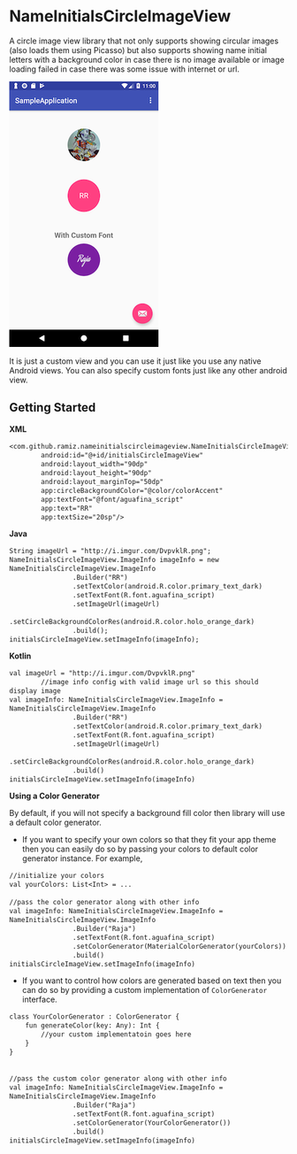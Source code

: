# NameInitialsCircleImageView
A circle image view library that not only supports showing circular images (also loads them using Picasso) but also supports showing name initial letters with a background color in case there is no image available or image loading failed in case there was some issue with internet or url.

![screenshot-1.png](demo-images/s1.png) 

It is just a custom view and you can use it just like you use any native Android views. You can also specify custom fonts just like any other android view.

## Getting Started

**XML**

```
<com.github.ramiz.nameinitialscircleimageview.NameInitialsCircleImageView
        android:id="@+id/initialsCircleImageView"
        android:layout_width="90dp"
        android:layout_height="90dp"
        android:layout_marginTop="50dp"
        app:circleBackgroundColor="@color/colorAccent"
        app:textFont="@font/aguafina_script"
        app:text="RR"
        app:textSize="20sp"/>
```

**Java**

```
String imageUrl = "http://i.imgur.com/DvpvklR.png";
NameInitialsCircleImageView.ImageInfo imageInfo = new NameInitialsCircleImageView.ImageInfo
                .Builder("RR")
                .setTextColor(android.R.color.primary_text_dark)
                .setTextFont(R.font.aguafina_script)
                .setImageUrl(imageUrl)
                .setCircleBackgroundColorRes(android.R.color.holo_orange_dark)
                .build();
initialsCircleImageView.setImageInfo(imageInfo);
```

**Kotlin**

```
val imageUrl = "http://i.imgur.com/DvpvklR.png"
        //image info config with valid image url so this should display image
val imageInfo: NameInitialsCircleImageView.ImageInfo = NameInitialsCircleImageView.ImageInfo
                .Builder("RR")
                .setTextColor(android.R.color.primary_text_dark)
                .setTextFont(R.font.aguafina_script)
                .setImageUrl(imageUrl)
                .setCircleBackgroundColorRes(android.R.color.holo_orange_dark)
                .build()
initialsCircleImageView.setImageInfo(imageInfo)
```

**Using a Color Generator**

By default, if you will not specify a background fill color then library will use a default color generator. 

- If you want to specify your own colors so that they fit your app theme then you can easily do so by passing your colors to default color generator instance. For example,

```
//initialize your colors
val yourColors: List<Int> = ...

//pass the color generator along with other info 
val imageInfo: NameInitialsCircleImageView.ImageInfo = NameInitialsCircleImageView.ImageInfo
                .Builder("Raja")
                .setTextFont(R.font.aguafina_script)
                .setColorGenerator(MaterialColorGenerator(yourColors))
                .build()
initialsCircleImageView.setImageInfo(imageInfo)
```

- If you want to control how colors are generated based on text then you can do so by providing a custom implementation of `ColorGenerator` interface.

```
class YourColorGenerator : ColorGenerator {
	fun generateColor(key: Any): Int {
		//your custom implementatoin goes here
	}
}


//pass the custom color generator along with other info
val imageInfo: NameInitialsCircleImageView.ImageInfo = NameInitialsCircleImageView.ImageInfo
                .Builder("Raja")
                .setTextFont(R.font.aguafina_script)
                .setColorGenerator(YourColorGenerator())
                .build()
initialsCircleImageView.setImageInfo(imageInfo)
```

